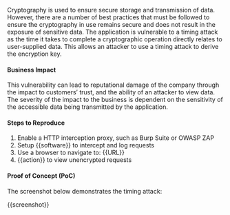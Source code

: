 Cryptography is used to ensure secure storage and transmission of data. However, there are a number of best practices that must be followed to ensure the cryptography in use remains secure and does not result in the exposure of sensitive data. The application is vulnerable to a timing attack as the time it takes to complete a cryptographic operation directly relates to user-supplied data. This allows an attacker to use a timing attack to derive the encryption key.

#### Business Impact

This vulnerability can lead to reputational damage of the company through the impact to customers’ trust, and the ability of an attacker to view data. The severity of the impact to the business is dependent on the sensitivity of the accessible data being transmitted by the application.

#### Steps to Reproduce

1. Enable a HTTP interception proxy, such as Burp Suite or OWASP ZAP
1. Setup {{software}} to intercept and log requests
1. Use a browser to navigate to: {{URL}}
1. {{action}} to view unencrypted requests

#### Proof of Concept (PoC)

The screenshot below demonstrates the timing attack:

{{screenshot}}
